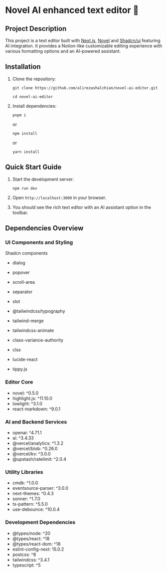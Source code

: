 # Novel AI enhanced text editor 📝

## Project Description

This project is a text editor built with [Next.js](https://nextjs.org/), [Novel](https://novel.sh/) and [Shadcn/ui](https://ui.shadcn.com/) featuring AI integration. It provides a Notion-like customizable editing experience with various formatting options and an AI-powered assistant.

## Installation

1. Clone the repository:

   ```
   git clone https://github.com/alirezashalchian/novel-ai-editor.git
   ```

   ```
   cd novel-ai-editor
   ```

2. Install dependencies:

   ```
   pnpm i
   ```

   or

   ```
   npm install
   ```

   or

   ```
   yarn install
   ```

## Quick Start Guide

1. Start the development server:

   ```
   npm run dev
   ```

2. Open `http://localhost:3000` in your browser.

3. You should see the rich text editor with an AI assistant option in the toolbar.

## Dependencies Overview

### UI Components and Styling

Shadcn components

- dialog
- popover
- scroll-area
- separator
- slot

- @tailwindcss/typography
- tailwind-merge
- tailwindcss-animate
- class-variance-authority
- clsx
- lucide-react
- tippy.js

### Editor Core

- novel: ^0.5.0
- highlight.js: ^11.10.0
- lowlight: ^3.1.0
- react-markdown: ^9.0.1

### AI and Backend Services

- openai: ^4.71.1
- ai: ^3.4.33
- @vercel/analytics: ^1.3.2
- @vercel/blob: ^0.26.0
- @vercel/kv: ^3.0.0
- @upstash/ratelimit: ^2.0.4

### Utility Libraries

- cmdk: ^1.0.0
- eventsource-parser: ^3.0.0
- next-themes: ^0.4.3
- sonner: ^1.7.0
- ts-pattern: ^5.5.0
- use-debounce: ^10.0.4

### Development Dependencies

- @types/node: ^20
- @types/react: ^18
- @types/react-dom: ^18
- eslint-config-next: 15.0.2
- postcss: ^8
- tailwindcss: ^3.4.1
- typescript: ^5
